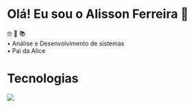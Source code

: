 # Olá! Eu sou o Alisson Ferreira 👋
 :nerd_face: :girl: :books:
 <br>
• Análise e Desenvolvimento de sistemas <br>
• Pai da Alice <br>


# Tecnologias

<p align="left">
  <a href="https://skillicons.dev">
    <img src="https://skillicons.dev/icons?i=html,css,js,selenium,java,spring,postgres,docker,nginx,git,github" />
  </a>
</p>
          
</div>





